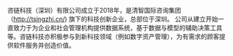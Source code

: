 咨链科技（深圳）有限公司成立于2018年，是清智国际咨询集团（http://tsingzhi.cn/) 旗下的科技创新企业，总部位于深圳。
公司从建立开始一直致力于为企业和社会管理机构提供数据系统，基于数据与模型的辅助决策工具等。咨链科技亦积极参与到新科技领域（例如数字资产管理），为有需求的顾客提供软件服务并创造价值。
